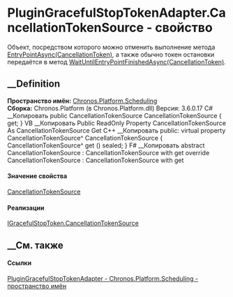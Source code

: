 # PluginGracefulStopTokenAdapter.CancellationTokenSource - свойство
Объект, посредством которого можно отменить выполнение метода
[EntryPointAsync(CancellationToken)](M_Chronos_Contracts_IPlugin_EntryPointAsync.htm),
а также обычно токен остановки передаётся в метод
[WaitUntilEntryPointFinishedAsync(CancellationToken)](M_Chronos_Platform_Scheduling_PluginGracefulStopTokenAdapter_WaitUntilEntryPointFinishedAsync.htm).
## __Definition
 **Пространство имён:**
[Chronos.Platform.Scheduling](N_Chronos_Platform_Scheduling.htm)  
 **Сборка:** Chronos.Platform (в Chronos.Platform.dll) Версия: 3.6.0.17
C# __Копировать
     public CancellationTokenSource CancellationTokenSource { get; }
VB __Копировать
     Public ReadOnly Property CancellationTokenSource As CancellationTokenSource
    	Get
C++ __Копировать
     public:
    virtual property CancellationTokenSource^ CancellationTokenSource {
    	CancellationTokenSource^ get () sealed;
    }
F# __Копировать
     abstract CancellationTokenSource : CancellationTokenSource with get
    override CancellationTokenSource : CancellationTokenSource with get
#### Значение свойства
[CancellationTokenSource](https://learn.microsoft.com/dotnet/api/system.threading.cancellationtokensource)
#### Реализации
[IGracefulStopToken.CancellationTokenSource](P_Chronos_Contracts_IGracefulStopToken_CancellationTokenSource.htm)  
##  __См. также
#### Ссылки
[PluginGracefulStopTokenAdapter -
](T_Chronos_Platform_Scheduling_PluginGracefulStopTokenAdapter.htm)
[Chronos.Platform.Scheduling - пространство
имён](N_Chronos_Platform_Scheduling.htm)

